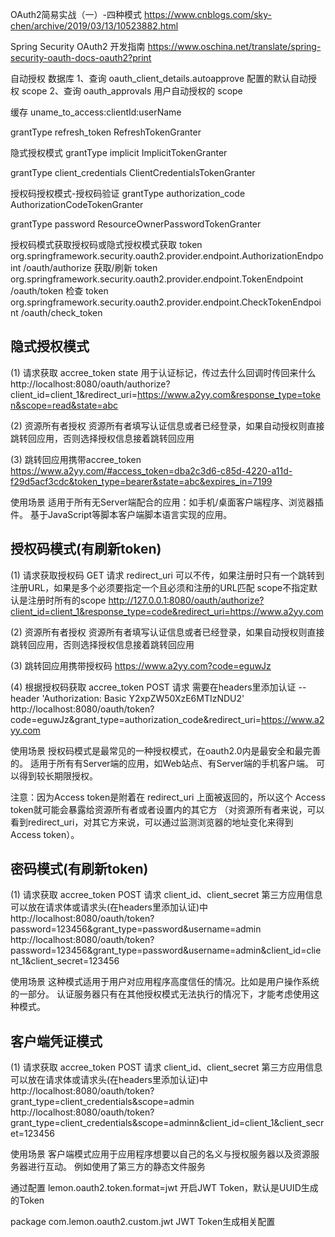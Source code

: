 OAuth2简易实战（一）-四种模式 https://www.cnblogs.com/sky-chen/archive/2019/03/13/10523882.html

Spring Security OAuth2 开发指南 https://www.oschina.net/translate/spring-security-oauth-docs-oauth2?print

自动授权
数据库
1、查询 oauth_client_details.autoapprove 配置的默认自动授权 scope 
2、查询 oauth_approvals 用户自动授权的 scope

缓存
uname_to_access:clientId:userName

grantType refresh_token       RefreshTokenGranter

隐式授权模式
grantType implicit            ImplicitTokenGranter

grantType client_credentials  ClientCredentialsTokenGranter

授权码授权模式-授权码验证
grantType authorization_code  AuthorizationCodeTokenGranter
          
grantType password            ResourceOwnerPasswordTokenGranter


授权码模式获取授权码或隐式授权模式获取 token
org.springframework.security.oauth2.provider.endpoint.AuthorizationEndpoint /oauth/authorize
获取/刷新 token
org.springframework.security.oauth2.provider.endpoint.TokenEndpoint /oauth/token
检查 token
org.springframework.security.oauth2.provider.endpoint.CheckTokenEndpoint /oauth/check_token


## 隐式授权模式
(1) 请求获取 accree_token
state 用于认证标记，传过去什么回调时传回来什么
http://localhost:8080/oauth/authorize?client_id=client_1&redirect_uri=https://www.a2yy.com&response_type=token&scope=read&state=abc

(2) 资源所有者授权
资源所有者填写认证信息或者已经登录，如果自动授权则直接跳转回应用，否则选择授权信息接着跳转回应用

(3) 跳转回应用携带accree_token
https://www.a2yy.com/#access_token=dba2c3d6-c85d-4220-a11d-f29d5acf3cdc&token_type=bearer&state=abc&expires_in=7199

使用场景
适用于所有无Server端配合的应用：如手机/桌面客户端程序、浏览器插件。
基于JavaScript等脚本客户端脚本语言实现的应用。


## 授权码模式(有刷新token)
(1) 请求获取授权码
GET 请求
redirect_uri 可以不传，如果注册时只有一个跳转到注册URL，如果是多个必须要指定一个且必须和注册的URL匹配
scope不指定默认是注册时所有的scope
http://127.0.0.1:8080/oauth/authorize?client_id=client_1&response_type=code&redirect_uri=https://www.a2yy.com

(2) 资源所有者授权
资源所有者填写认证信息或者已经登录，如果自动授权则直接跳转回应用，否则选择授权信息接着跳转回应用

(3) 跳转回应用携带授权码
https://www.a2yy.com?code=eguwJz

(4) 根据授权码获取 accree_token
POST 请求
需要在headers里添加认证 --header 'Authorization: Basic Y2xpZW50XzE6MTIzNDU2'
http://localhost:8080/oauth/token?code=eguwJz&grant_type=authorization_code&redirect_uri=https://www.a2yy.com

使用场景
授权码模式是最常见的一种授权模式，在oauth2.0内是最安全和最完善的。
适用于所有有Server端的应用，如Web站点、有Server端的手机客户端。
可以得到较长期限授权。

注意：因为Access token是附着在 redirect_uri 上面被返回的，所以这个 Access token就可能会暴露给资源所有者或者设置内的其它方
（对资源所有者来说，可以看到redirect_uri，对其它方来说，可以通过监测浏览器的地址变化来得到 Access token）。


## 密码模式(有刷新token)
(1) 请求获取 accree_token
POST 请求
client_id、client_secret 第三方应用信息可以放在请求体或请求头(在headers里添加认证)中
http://localhost:8080/oauth/token?password=123456&grant_type=password&username=admin
http://localhost:8080/oauth/token?password=123456&grant_type=password&username=admin&client_id=client_1&client_secret=123456

使用场景
这种模式适用于用户对应用程序高度信任的情况。比如是用户操作系统的一部分。
认证服务器只有在其他授权模式无法执行的情况下，才能考虑使用这种模式。


## 客户端凭证模式
(1) 请求获取 accree_token
POST 请求
client_id、client_secret 第三方应用信息可以放在请求体或请求头(在headers里添加认证)中
http://localhost:8080/oauth/token?grant_type=client_credentials&scope=admin
http://localhost:8080/oauth/token?grant_type=client_credentials&scope=adminn&client_id=client_1&client_secret=123456

使用场景
客户端模式应用于应用程序想要以自己的名义与授权服务器以及资源服务器进行互动。
例如使用了第三方的静态文件服务


通过配置 lemon.oauth2.token.format=jwt 开启JWT Token，默认是UUID生成的Token

package com.lemon.oauth2.custom.jwt JWT Token生成相关配置